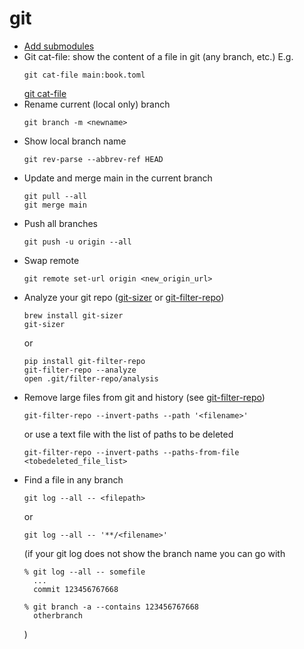 # git

- [Add submodules](https://devconnected.com/how-to-add-and-update-git-submodules/)
- Git cat-file: show the content of a file in git (any branch, etc.) E.g.
  ```
  git cat-file main:book.toml
  ```
  [git cat-file](https://git-scm.com/docs/git-cat-file)
- Rename current (local only) branch
  ```
  git branch -m <newname>
  ```
- Show local branch name
  ```
  git rev-parse --abbrev-ref HEAD
  ```
- Update and merge main in the current branch
  ```
  git pull --all
  git merge main
  ```
- Push all branches
  ```
  git push -u origin --all
  ```
- Swap remote
  ```
  git remote set-url origin <new_origin_url>
  ```
- Analyze your git repo ([git-sizer](https://github.com/github/git-sizer) or [git-filter-repo](https://github.com/newren/git-filter-repo))
  ```
  brew install git-sizer
  git-sizer
  ```
  or
  ```
  pip install git-filter-repo
  git-filter-repo --analyze
  open .git/filter-repo/analysis
  ```
- Remove large files from git and history (see [git-filter-repo](https://github.com/newren/git-filter-repo))
  ```
  git-filter-repo --invert-paths --path '<filename>'
  ```
  or use a text file with the list of paths to be deleted
  ```
  git-filter-repo --invert-paths --paths-from-file <tobedeleted_file_list>
  ```
- Find a file in any branch
  ```
  git log --all -- <filepath>
  ```
  or
  ```
  git log --all -- '**/<filename>'
  ```
  (if your git log does not show the branch name you can go with
  ```
  % git log --all -- somefile
    ...
    commit 123456767668

  % git branch -a --contains 123456767668
    otherbranch
  ```
  )
  
